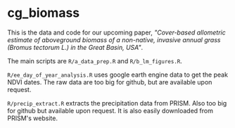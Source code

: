# cg_biomass

This is the data and code for our upcoming paper, *"Cover-based allometric estimate of aboveground biomass of a non-native, invasive annual grass (*Bromus tectorum* L.) in the Great Basin, USA"*.

The main scripts are `R/a_data_prep.R` and `R/b_lm_figures.R`.

`R/ee_day_of_year_analysis.R` uses google earth engine data to get the peak NDVI dates. The raw data are too big for github, but are available upon request.

`R/precip_extract.R` extracts the precipitation data from PRISM. Also too big for github but available upon request. It is also easily downloaded from PRISM's website.
